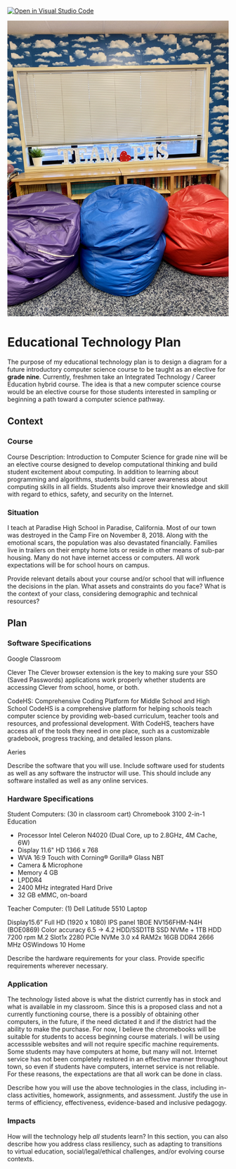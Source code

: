 [![Open in Visual Studio Code](https://classroom.github.com/assets/open-in-vscode-f059dc9a6f8d3a56e377f745f24479a46679e63a5d9fe6f495e02850cd0d8118.svg)](https://classroom.github.com/online_ide?assignment_repo_id=5862778&assignment_repo_type=AssignmentRepo)

![alt text](IMG_1703.jpg)
# Educational Technology Plan

The purpose of my educational technology plan is to design a diagram for a future introductory computer science course to be taught as an elective for **grade nine**. Currently, freshmen take an Integrated Technology / Career Education hybrid course.  The idea is that a new computer science course would be an elective course for those students interested in sampling or beginning a path toward a computer science pathway.

## Context

### Course

Course Description: Introduction to Computer Science for grade nine will be an elective course designed to develop computational thinking and build student excitement
about computing. In addition to learning about programming and algorithms, students build career awareness about
computing skills in all fields. Students also improve their knowledge and skill with regard to ethics, safety, and
security on the Internet.

### Situation

I teach at Paradise High School in Paradise, California.  Most of our town was destroyed in the Camp Fire on November 8, 2018. Along with the emotional scars, the population was also devastated financially. Families live in trailers on their empty home lots or reside in other means of sub-par housing.  Many do not have internet access or computers.  All work expectations will be for school hours on campus.

Provide relevant details about your course and/or school that will influence the
decisions in the plan. What assets and constraints do you face? What is the
context of your class, considering demographic and technical resources?

## Plan

### Software Specifications

Google Classroom


Clever
The Clever browser extension is the key to making sure your SSO (Saved Passwords) applications work properly whether students are accessing Clever from school, home, or both.

CodeHS: Comprehensive Coding Platform for Middle School and High School
CodeHS is a comprehensive platform for helping schools teach computer science by providing web-based curriculum, teacher tools and resources, and professional development. With CodeHS, teachers have access all of the tools they need in one place, such as a customizable gradebook, progress tracking, and detailed lesson plans.

Aeries

Describe the software that you will use. Include software used for students as
well as any software the instructor will use. This should include any software
installed as well as any online services.

### Hardware Specifications

Student Computers: (30 in classroom cart)
Chromebook 3100 2-in-1 Education

- Processor Intel Celeron N4020 (Dual Core, up to 2.8GHz, 4M Cache, 6W)
- Display 11.6" HD 1366 x 768 
- WVA 16:9 Touch with Corning® Gorilla® Glass NBT
- Camera & Microphone
- Memory 4 GB
- LPDDR4
- 2400 MHz integrated Hard Drive
- 32 GB eMMC, on-board

Teacher Computer: (1)
Dell Latitude 5510 Laptop

Display15.6”
Full HD (1920 x 1080)
IPS panel 1BOE NV156FHM-N4H (BOE0869)
Color accuracy 6.5 -> 4.2
HDD/SSD1TB SSD NVMe + 1TB HDD
7200 rpm
M.2 Slot1x 2280 PCIe NVMe 3.0 x4
RAM2x 16GB DDR4
2666 MHz
OSWindows 10 Home

Describe the hardware requirements for your class. Provide specific requirements
wherever necessary.

### Application

The technology listed above is what the district currently has in stock and what is available in my classroom. Since this is a proposed class and not a currently functioning course, there is a possibly of obtaining other computers, in the future, if the need dictated it and if the district had the ability to make the purchase.  For now, I believe the chromebooks will be suitable for students to access beginning course materials.  I will be using accesssible websites and will not require specific machine requirements.  Some students may have computers at home, but many will not. Internet service has not been completely restored in an effective manner throughout town, so even if students have computers, internet service is not reliable.  For these reasons, the expectations are that all work can be done in class. 

Describe how you will use the above technologies in the class, including
in-class activities, homework, assignments, and assessment. Justify the use
in terms of efficiency, effectiveness, evidence-based and inclusive pedagogy.

### Impacts

How will the technology help *all* students learn? In this section, you can also
describe how you address class resiliency, such as adapting to
transitions to virtual education, social/legal/ethical challenges,  and/or
evolving course contexts.
